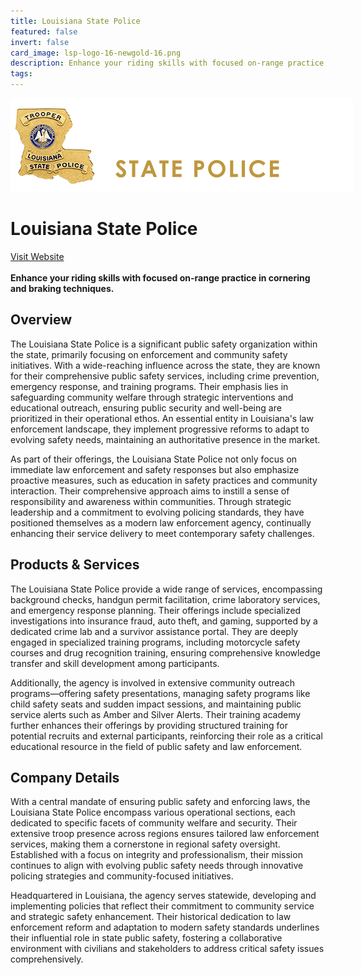 ```yaml
---
title: Louisiana State Police
featured: false
invert: false
card_image: lsp-logo-16-newgold-16.png
description: Enhance your riding skills with focused on-range practice in cornering and braking techniques.
tags: 
---
```


<div align="center">
<a href="https://lsp.org/services/training/motorcycle-safety/">
<img src="lsp-logo-16-newgold-16.png" alt="Logo" style="min-width: 200px; max-width: 600px; height: auto;" >
</a>
</div>

# Louisiana State Police
<a href="https://lsp.org/services/training/motorcycle-safety/">Visit Website</a>
<br>
<br>
**Enhance your riding skills with focused on-range practice in cornering and braking techniques.**

## Overview
The Louisiana State Police is a significant public safety organization within the state, primarily focusing on enforcement and community safety initiatives. With a wide-reaching influence across the state, they are known for their comprehensive public safety services, including crime prevention, emergency response, and training programs. Their emphasis lies in safeguarding community welfare through strategic interventions and educational outreach, ensuring public security and well-being are prioritized in their operational ethos. An essential entity in Louisiana's law enforcement landscape, they implement progressive reforms to adapt to evolving safety needs, maintaining an authoritative presence in the market.

As part of their offerings, the Louisiana State Police not only focus on immediate law enforcement and safety responses but also emphasize proactive measures, such as education in safety practices and community interaction. Their comprehensive approach aims to instill a sense of responsibility and awareness within communities. Through strategic leadership and a commitment to evolving policing standards, they have positioned themselves as a modern law enforcement agency, continually enhancing their service delivery to meet contemporary safety challenges.
## Products & Services 
The Louisiana State Police provide a wide range of services, encompassing background checks, handgun permit facilitation, crime laboratory services, and emergency response planning. Their offerings include specialized investigations into insurance fraud, auto theft, and gaming, supported by a dedicated crime lab and a survivor assistance portal. They are deeply engaged in specialized training programs, including motorcycle safety courses and drug recognition training, ensuring comprehensive knowledge transfer and skill development among participants.

Additionally, the agency is involved in extensive community outreach programs—offering safety presentations, managing safety programs like child safety seats and sudden impact sessions, and maintaining public service alerts such as Amber and Silver Alerts. Their training academy further enhances their offerings by providing structured training for potential recruits and external participants, reinforcing their role as a critical educational resource in the field of public safety and law enforcement.
## Company Details 
With a central mandate of ensuring public safety and enforcing laws, the Louisiana State Police encompass various operational sections, each dedicated to specific facets of community welfare and security. Their extensive troop presence across regions ensures tailored law enforcement services, making them a cornerstone in regional safety oversight. Established with a focus on integrity and professionalism, their mission continues to align with evolving public safety needs through innovative policing strategies and community-focused initiatives.

Headquartered in Louisiana, the agency serves statewide, developing and implementing policies that reflect their commitment to community service and strategic safety enhancement. Their historical dedication to law enforcement reform and adaptation to modern safety standards underlines their influential role in state public safety, fostering a collaborative environment with civilians and stakeholders to address critical safety issues comprehensively.

